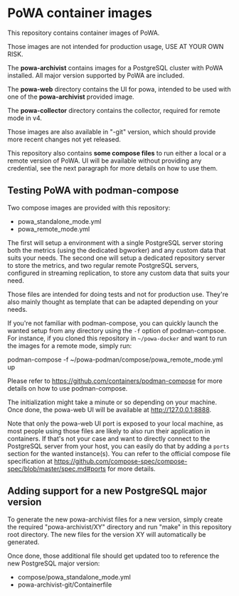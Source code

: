 PoWA container images
=====================

This repository contains container images of PoWA.

Those images are not intended for production usage, USE AT YOUR OWN RISK.

The **powa-archivist** contains images for a PostgreSQL cluster with PoWA
installed. All major version supported by PoWA are included.

The **powa-web** directory contains the UI for powa, intended to be used with
one of the **powa-archivist** provided image.

The **powa-collector** directory contains the collector, required for remote
mode in v4.

Those images are also available in "-git" version, which should provide more
recent changes not yet released.

This repository also contains **some compose files** to run either a local or a
remote version of PoWA.  UI will be available without providing any credential,
see the next paragraph for more details on how to use them.

Testing PoWA with podman-compose
--------------------------------

Two compose images are provided with this repository:

- powa_standalone_mode.yml
- powa_remote_mode.yml

The first will setup a environment with a single PostgreSQL server storing both
the metrics (using the dedicated bgworker) and any custom data that suits your
needs.  The second one will setup a dedicated repository server to store the
metrics, and two regular remote PostgreSQL servers, configured in streaming
replication, to store any custom data that suits your need.

Those files are intended for doing tests and not for production use.  They're
also mainly thought as template that can be adapted depending on your needs.

If you're not familiar with podman-compose, you can quickly launch the wanted
setup from any directory using the `-f` option of podman-compsoe.  For
instance, if you cloned this repository in `~/powa-docker` and want to run the
images for a remote mode, simply run:

podman-compose -f ~/powa-podman/compose/powa_remote_mode.yml up

Please refer to https://github.com/containers/podman-compose for more details
on how to use podman-compose.

The initialization might take a minute or so depending on your machine.  Once
done, the powa-web UI will be available at http://127.0.0.1:8888.

Note that only the powa-web UI port is exposed to your local machine, as most
people using those files are likely to also run their application in
containers.  If that's not your case and want to directly connect to the
PostgreSQL server from your host, you can easily do that by adding a `ports`
section for the wanted instance(s).  You can refer to the official
compose file specification at
https://github.com/compose-spec/compose-spec/blob/master/spec.md#ports for more
details.

Adding support for a new PostgreSQL major version
-------------------------------------------------

To generate the new powa-archivist files for a new version, simply create the
required "powa-archivist/XY" directory and run "make" in this repository root
directory.  The new files for the version XY will automatically be generated.

Once done, those additional file should get updated too to reference the new
PostgreSQL major version:

- compose/powa_standalone_mode.yml
- powa-archivist-git/Containerfile
